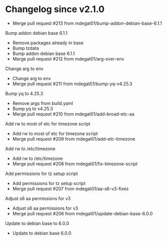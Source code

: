 # Changelog since v2.1.0
- Merge pull request #213 from mdegat01/bump-addon-debian-base-6.1.1

Bump addon debian base 6.1.1 
- Remove packages already in base 
- Bump tzdata 
- Bump addon debian base 6.1.1 
- Merge pull request #212 from mdegat01/arg-over-env

Change arg to env 
- Change arg to env 
- Merge pull request #211 from mdegat01/bump-yq-v4.25.3

Bump yq to 4.25.3 
- Remove args from build.yaml 
- Bump yq to v4.25.3 
- Merge pull request #210 from mdegat01/add-broad-etc-aa

Add rw to most of etc for timezone script 
- Add rw to most of etc for timezone script 
- Merge pull request #209 from mdegat01/add-etc-timezone

Add rw to /etc/timezone 
- Add rw to /etc/timezone 
- Merge pull request #208 from mdegat01/fix-timezone-script

Add permissions for tz setup script 
- Add permissions for tz setup script 
- Merge pull request #207 from mdegat01/aa-s6-v3-fixes

Adjust s6 aa permissions for v3 
- Adjust s6 aa permissions for v3 
- Merge pull request #206 from mdegat01/update-debian-base-6.0.0

Update to debian base to 6.0.0 
- Update to debian base 6.0.0 

